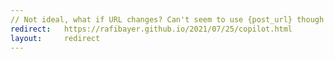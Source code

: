 ```yaml
---
// Not ideal, what if URL changes? Can't seem to use {post_url} though
redirect:   https://rafibayer.github.io/2021/07/25/copilot.html
layout:     redirect
---
```

